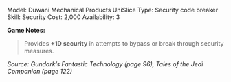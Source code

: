 Model: Duwani Mechanical Products UniSlice
Type: Security code breaker
Skill: Security
Cost: 2,000
Availability: 3

**Game Notes:** 
> Provides **+1D security** in attempts to bypass or break through security measures.

*Source: Gundark’s Fantastic Technology (page 96), Tales of the Jedi Companion (page 122)*
